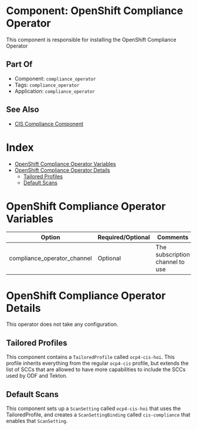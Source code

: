 # Component: OpenShift Compliance Operator

This component is responsible for installing the OpenShift Compliance Operator

## Part Of
- Component: `compliance_operator`
- Tags: `compliance_operator`
- Application: `compliance_operator`

## See Also
- [CIS Compliance Component](cis_compliance.md)

# Index

<!-- vim-markdown-toc GFM -->

* [OpenShift Compliance  Operator Variables](#openshift-compliance--operator-variables)
* [OpenShift Compliance Operator Details](#openshift-compliance-operator-details)
    * [Tailored Profiles](#tailored-profiles)
    * [Default Scans](#default-scans)

<!-- vim-markdown-toc -->

# OpenShift Compliance  Operator Variables

| Option | Required/Optional | Comments | Default |
|--------|-------------------|----------|---------|
| compliance_operator_channel | Optional | The subscription channel to use | `release-0.1` |

# OpenShift Compliance Operator Details

This operator does not take any configuration.

## Tailored Profiles

This component contains a `TailoredProfile` called `ocp4-cis-hoi`. This profile inherits everything from the regular `ocp4-cis` profile, but extends the list of SCCs that are allowed to have more capabilities to include the SCCs used by ODF and Tekton.

## Default Scans

This component sets up a `ScanSetting` called `ocp4-cis-hoi` that uses the
TailoredProfile, and creates a `ScanSettingBinding` called `cis-compliance`
that enables that `ScanSetting`.
